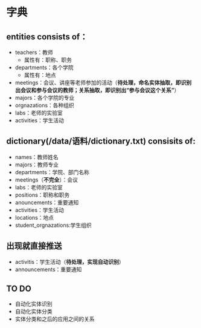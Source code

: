 # 字典

## entities consists of：
- teachers：教师
  * 属性有：职称、职务
- departments：各个学院
  * 属性有：地点
- meetings：会议、讲座等老师参加的活动（**待处理，命名实体抽取，即识别出会议和参与会议的教师；关系抽取，即识别出“参与会议这个关系”**）
- majors：各个学院的专业
- orgnazations：各种组织
- labs：老师的实验室
- activities：学生活动

## dictionary(/data/语料/dictionary.txt) consisits of:
- names：教师姓名
- majors：教师专业
- departments：学院、部门名称
- meetings（**不完全**）：会议
- labs：老师的实验室
- positions：职称和职务
- anouncements：重要通知
- activities：学生活动
- locations：地点
- student_orgnazations:学生组织

## 出现就直接推送
- activitis：学生活动（**待处理，实现自动识别**）
- announcements：重要通知

## TO DO
- 自动化实体识别
- 自动化实体分类
- 实体分类和之后的应用之间的关系